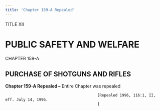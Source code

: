 ```yaml
---
title: 'Chapter 159-A Repealed'
---
```


TITLE XII
                                             
PUBLIC SAFETY AND WELFARE
=========================

CHAPTER 159-A
                                             
PURCHASE OF SHOTGUNS AND RIFLES
-------------------------------

**Chapter 159-A Repealed –** Entire Chapter was repealed


                                             [Repealed 1996, 116:1, II, eff. July 14, 1996.
                                             ]
